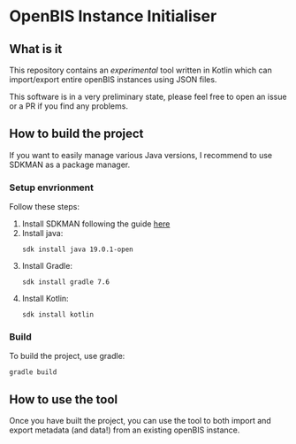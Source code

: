 # OpenBIS Instance Initialiser

## What is it
This repository contains an *experimental* tool written in Kotlin which can import/export entire openBIS instances using JSON files.

This software is in a very preliminary state, please feel free to open an issue or a PR if you find any problems.
## How to build the project
If you want to easily manage various Java versions, I recommend to use SDKMAN as a package manager.
### Setup envrionment
Follow these steps:
1. Install SDKMAN following the guide [here](https://sdkman.io/install)
2. Install java:
   ```shell
   sdk install java 19.0.1-open
   ```
3. Install Gradle:
   ```shell
   sdk install gradle 7.6
   ```
4. Install Kotlin:  
    ```shell
   sdk install kotlin
   ```
### Build
To build the project, use gradle:
```shell
gradle build
```

## How to use the tool
Once you have built the project, you can use the tool to both import and export metadata (and data!) from an existing openBIS instance.

